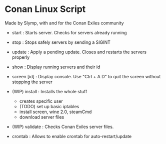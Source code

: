 # Conan Linux Script

Made by Slymp, with and for the Conan Exiles community

 * start           : Starts server. Checks for servers already running
 * stop            : Stops safely servers by sending a SIGINT
 * update          : Apply a pending update. Closes and restarts the servers properly
 * show            : Display running servers and their id
 * screen [id]     : Display console. Use "Ctrl + A D" to quit the screen without stopping the server

 * (WIP) install   : Installs the whole stuff
     * creates specific user
     * (TODO) set up basic iptables
     * install screen, wine 2.0, steamCmd
     * download server files
 * (WIP) validate  : Checks Conan Exiles server files.
 * crontab         : Allows to enable crontab for auto-restart/update
